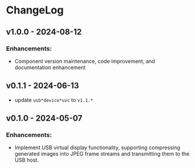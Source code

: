 # ChangeLog

## v1.0.0 - 2024-08-12

### Enhancements:

* Component version maintenance, code improvement, and documentation enhancement

## v0.1.1 - 2024-06-13

* update `usb*device*uvc` to `v1.1.*`

## v0.1.0 - 2024-05-07

### Enhancements:

* Implement USB virtual display functionality, supporting compressing generated images into JPEG frame streams and transmitting them to the USB host.
